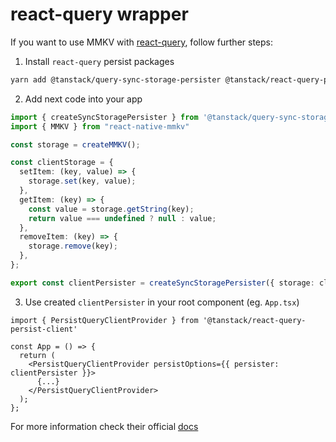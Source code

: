 # react-query wrapper

If you want to use MMKV with [react-query](https://tanstack.com/query/latest/docs/framework/react/overview), follow further steps:

1. Install `react-query` persist packages

```sh
yarn add @tanstack/query-sync-storage-persister @tanstack/react-query-persist-client
```

2. Add next code into your app

```ts
import { createSyncStoragePersister } from '@tanstack/query-sync-storage-persister'
import { MMKV } from "react-native-mmkv"

const storage = createMMKV();

const clientStorage = {
  setItem: (key, value) => {
    storage.set(key, value);
  },
  getItem: (key) => {
    const value = storage.getString(key);
    return value === undefined ? null : value;
  },
  removeItem: (key) => {
    storage.remove(key);
  },
};

export const clientPersister = createSyncStoragePersister({ storage: clientStorage });
```

3. Use created `clientPersister` in your root component (eg. `App.tsx`)

```tsx
import { PersistQueryClientProvider } from '@tanstack/react-query-persist-client'

const App = () => {
  return (
    <PersistQueryClientProvider persistOptions={{ persister: clientPersister }}>
      {...}
    </PersistQueryClientProvider>
  );
};
```

For more information check their official [docs](https://tanstack.com/query/latest/docs/framework/react/plugins/persistQueryClient#persistqueryclientprovider)
